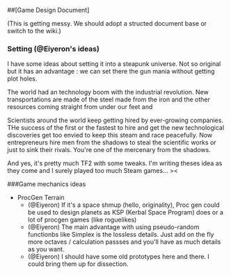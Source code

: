 ##[Game Design Document]

(This is getting messy. We should adopt a structed document base or switch to the wiki.)

### Setting (@Eiyeron's ideas)
I have some ideas about setting it into a steapunk universe. Not so original but it has an advantage : we can set there the gun mania without getting plot holes.

The world had an technology boom with the industrial revolution. New transportations are made of the steel made from the iron and the other resources coming straight from under our feet and

Scientists around the world keep getting hired by ever-growing companies. THe success of the first or the fastest to hire and get the new technological discoveries get too envied to keep this steam and race peacefully. Now entrepreneurs hire men from the shadows to steal the scientific works or just to sink their rivals. You're one of the mercenary from the shadows.

And yes, it's pretty much TF2 with some tweaks. I'm writing theses idea as they come and I surely played too much Steam games... ><

###Game mechanics ideas
- ProcGen Terrain
  - (@Eiyeron) If it's a space shmup (hello, originality), Proc gen could be used to design planets as KSP (Kerbal Space Program) does or a lot of procgen games (like roguelikes)
  - (@Eiyeron) The main advantage with using pseudo-random functionbs like Simplex is the lossless details. Just add on the fly more octaves / calculation passses and you'll have as much details as you want.
  - (@Eiyeron) I should have some old prototypes here and there. I could bring them up for dissection.
